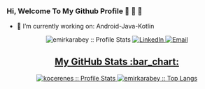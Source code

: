 ### Hi, Welcome To My Github Profile :wave: :wave: :wave:

- :telescope: I’m currently working on: Android-Java-Kotlin

<p align="center">
<img src="https://komarev.com/ghpvc/?username=emirkarabey&color=green" alt="emirkarabey :: Profile Stats"></a>
<a href="https://www.linkedin.com/in/https://www.linkedin.com/in/emir-karabey-719293205/" target="_blank"><img alt="LinkedIn" src="https://img.shields.io/badge/LinkedIn-@emirkarabey-blue?style=flat&logo=linkedin%22%3E"</a>
<a href="mailto:emir.karabey1@hotmail.com"><img alt="Email" src="https://img.shields.io/badge/Email-emir.karabey1@hotmail.com-blue?style=flat&logo=gmail%22%3E"</a>
</p>


<h2 align="center">My GitHub Stats :bar_chart:</h2>
<p align="center">
  <img src="https://github-readme-stats.vercel.app/api?username=emirkarabey&show_icons=true&theme=synthwave" alt="kocerenes :: Profile Stats" />
  <img src="https://github-readme-stats.vercel.app/api/top-langs/?username=emirkarabey&langs_count=10&theme=tokyonight&layout=compact" alt="emirkarabey :: Top Langs" />
</p>
